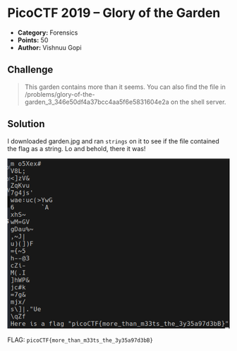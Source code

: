 # PicoCTF 2019 – Glory of the Garden

* **Category:** Forensics
* **Points:** 50
* **Author:** Vishnuu Gopi

## Challenge

> This garden contains more than it seems. You can also find the file in /problems/glory-of-the-garden_3_346e50df4a37bcc4aa5f6e5831604e2a on the shell server.

## Solution

I downloaded garden.jpg and ran `strings` on it to see if the file contained the flag as a string. Lo and behold, there it was!

![Terminal Output](/Images/gardenTerminal.png)

FLAG: `picoCTF{more_than_m33ts_the_3y35a97d3bB}`
